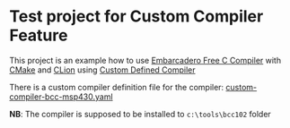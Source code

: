 Test project for Custom Compiler Feature
===

This project is an example how to use [Embarcadero Free C Compiler](https://www.embarcadero.com/free-tools/ccompiler) 
with [CMake](https://cmake.org/) and [CLion](https://www.jetbrains.com/clion/)
using [Custom Defined Compiler](https://youtrack.jetbrains.com/issue/CPP-9615)

There is a custom compiler definition file for the compiler: [custom-compiler-bcc-msp430.yaml](custom-compiler-bcc.yaml)

**NB**: The compiler is supposed to be installed to `c:\tools\bcc102` folder